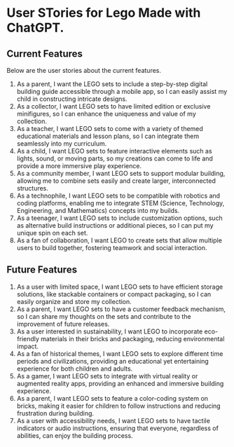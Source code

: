 # User STories for Lego Made with ChatGPT.

## Current Features
Below are the user stories about the current features. 

1. As a parent, I want the LEGO sets to include a step-by-step digital building guide accessible through a mobile app, so I can easily assist my child in constructing intricate designs.
2. As a collector, I want LEGO sets to have limited edition or exclusive minifigures, so I can enhance the uniqueness and value of my collection.
3. As a teacher, I want LEGO sets to come with a variety of themed educational materials and lesson plans, so I can integrate them seamlessly into my curriculum.
4. As a child, I want LEGO sets to feature interactive elements such as lights, sound, or moving parts, so my creations can come to life and provide a more immersive play experience.
5. As a community member, I want LEGO sets to support modular building, allowing me to combine sets easily and create larger, interconnected structures.
6. As a technophile, I want LEGO sets to be compatible with robotics and coding platforms, enabling me to integrate STEM (Science, Technology, Engineering, and Mathematics) concepts into my builds.
7. As a teenager, I want LEGO sets to include customization options, such as alternative build instructions or additional pieces, so I can put my unique spin on each set.
8. As a fan of collaboration, I want LEGO to create sets that allow multiple users to build together, fostering teamwork and social interaction.

## Future Features
1. As a user with limited space, I want LEGO sets to have efficient storage solutions, like stackable containers or compact packaging, so I can easily organize and store my collection.
2. As a parent, I want LEGO sets to have a customer feedback mechanism, so I can share my thoughts on the sets and contribute to the improvement of future releases.
3. As a user interested in sustainability, I want LEGO to incorporate eco-friendly materials in their bricks and packaging, reducing environmental impact.
4. As a fan of historical themes, I want LEGO sets to explore different time periods and civilizations, providing an educational yet entertaining experience for both children and adults.
5. As a gamer, I want LEGO sets to integrate with virtual reality or augmented reality apps, providing an enhanced and immersive building experience.
6. As a parent, I want LEGO sets to feature a color-coding system on bricks, making it easier for children to follow instructions and reducing frustration during building.
7. As a user with accessibility needs, I want LEGO sets to have tactile indicators or audio instructions, ensuring that everyone, regardless of abilities, can enjoy the building process.
